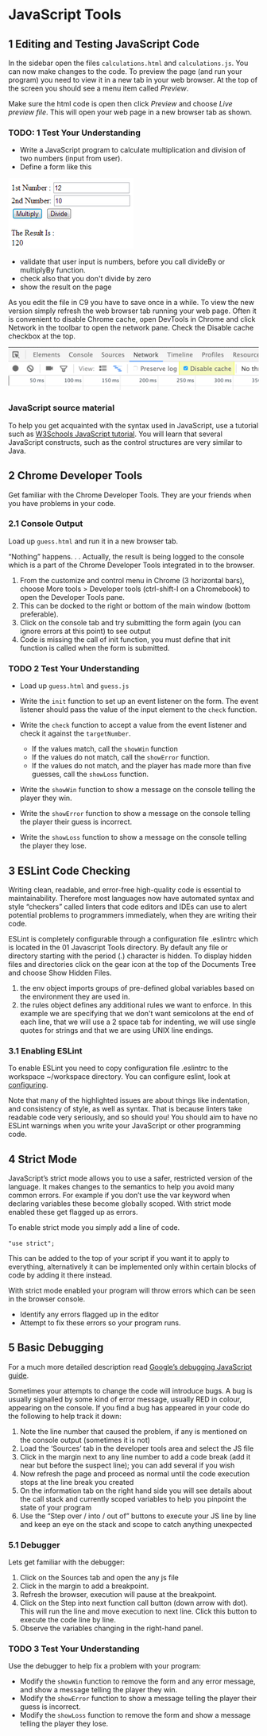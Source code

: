 # JavaScript Tools


## 1 Editing and Testing JavaScript Code

In the sidebar open the files  `calculations.html` and `calculations.js`. You can now make changes to the code. To preview the page (and run your program) you need to view it in a new tab in your web browser. 
At the top of the screen you should see a menu item called *Preview*.

Make sure the html code is open then click *Preview* and choose *Live preview file*.
This will open your web page in a new browser tab as shown.

### TODO: 1 Test Your Understanding
- Write a JavaScript program to calculate multiplication and division of two numbers (input from user). 
- Define a form like this

![Example of a two number form](img/form.png)

- validate that user input is numbers, before you call divideBy or multiplyBy function. 
- check also that you don't divide by zero
- show the result on the page

As you edit the file in C9 you have to save once in a while. To view the new version simply refresh the web browser tab running your web page. Often it is convenient to disable Chrome cache, open DevTools in Chrome and click Network in the toolbar to open the network pane.
Check the Disable cache checkbox at the top.

![Disabling cache](img/devcache.png)

### JavaScript source material

To help you get acquainted with the syntax used in JavaScript, use a tutorial such as [W3Schools JavaScript tutorial](http://www.w3schools.com/js/). You will learn that several JavaScript constructs, such as the control structures are very similar to Java.

## 2 Chrome Developer Tools
Get familiar with the Chrome Developer Tools. They are your friends when you have problems in your code.

### 2.1 Console Output

Load up `guess.html` and run it in a new browser tab.

“Nothing” happens. . . Actually, the result is being logged to the console which is a part of the Chrome Developer Tools integrated in to the browser.

1. From the customize and control menu in Chrome (3 horizontal bars), choose More tools > Developer tools (ctrl-shift-I on a Chromebook) to open the Developer Tools pane. 
2. This can be docked to the right or bottom of the main window (bottom preferable).
3. Click on the console tab and try submitting the form again (you can ignore errors at this point) to see output
4. Code is missing the call of init function, you must define that init function is called when the form is submitted.


### TODO 2 Test Your Understanding

- Load up `guess.html` and `guess.js`

- Write the `init` function to set up an event listener on the form. The event listener should pass the value of the input element to the `check` function.

- Write the `check` function to accept a value from the event listener and check it against the `targetNumber`. 

  - If the values match, call the `showWin` function
  - If the values do not match, call the `showError` function. 
  - If the values do not match, and the player has made more than five guesses, call the `showLoss` function. 
  
- Write the `showWin` function to  show a message on the console telling the player they win.

- Write the `showError` function to show a message on the console telling the player their guess is incorrect.

- Write the `showLoss` function to show a message on the console telling the player they lose.


## 3 ESLint Code Checking

Writing clean, readable, and error-free high-quality code is essential to maintainability. 
Therefore most languages now have automated syntax and style “checkers” called linters that code editors and IDEs can use to alert potential problems to programmers immediately, when they are writing their code.

ESLint is completely configurable through a configuration file .eslintrc which is located in the 01 Javascript Tools directory. 
By default any file or directory starting with the period (.) character is hidden. 
To display hidden files and directories click on the gear icon at the top of the Documents Tree and choose Show Hidden Files.

1. the env object imports groups of pre-defined global variables based on the environment they are used in. 
2. the rules object defines any additional rules we want to enforce.
In this example we are specifying that we don't want semicolons at the end of each line, 
that we will use a 2 space tab for indenting, we will use single quotes for strings and that we are using UNIX line endings.

### 3.1 Enabling ESLint

To enable ESLint you need to copy configuration file .eslintrc to the workspace  ~/workspace directory. 
You can configure eslint, look at [configuring](http://eslint.org/docs/user-guide/configuring).

Note that many of the highlighted issues are about things like indentation, and consistency of style, as well as syntax. That is because linters take readable code very seriously, 
and so should you! You should aim to have no ESLint warnings when you write your JavaScript or other programming code.

## 4 Strict Mode

JavaScript’s strict mode allows you to use a safer, restricted version of the language. 
It makes changes to the semantics to help you avoid many common errors. 
For example if you don’t use the var keyword when declaring variables these become globally scoped. With strict mode enabled these get flagged up as errors.

To enable strict mode you simply add a line of code.

`"use strict";`

This can be added to the top of your script if you want it to apply to everything, alternatively it can be implemented only within certain blocks of code by adding it there instead.


With strict mode enabled your program will throw errors which can be seen in the browser console.

- Identify any errors flagged up in the editor
- Attempt to fix these errors so your program runs.

## 5 Basic Debugging

For a much more detailed description read [Google’s debugging JavaScript guide](https://developer.chrome.com/devtools/docs/javascript-debugging).

Sometimes your attempts to change the code will introduce bugs. A bug is usually signalled by some kind of error message, usually RED in colour, appearing on the console. 
If you find a bug has appeared in your code do the following to help track it down:

1. Note the line number that caused the problem, if any is mentioned on the console output (sometimes it is not)
2. Load the ‘Sources’ tab in the developer tools area and select the JS file
3. Click in the margin next to any line number to add a code break (add it near but before the suspect line); you can add several if you wish
4. Now refresh the page and proceed as normal until the code execution stops at the line break you created
5. On the information tab on the right hand side you will see details about the call stack and currently scoped variables to help you pinpoint the state of your program
6. Use the “Step over / into / out of” buttons to execute your JS line by line and keep an eye on the stack and scope to catch anything unexpected

### 5.1 Debugger

Lets get familiar with the debugger:

1. Click on the Sources tab and open the any js file
2. Click in the margin to add a breakpoint.
3. Refresh the browser, execution will pause at the breakpoint.
4. Click on the Step into next function call button (down arrow with dot). This will run the line and move execution to next line. Click this button to execute the code line by line.
5. Observe the variables changing in the right-hand panel.

### TODO 3 Test Your Understanding

Use the debugger to help fix a problem with your program:

- Modify the `showWin` function to remove the form and any error message, and show a message telling the player they win.
- Modify the `showError` function to show a message telling the player their guess is incorrect.
- Modify the `showLoss` function to remove the form and show a message telling the player they lose.

